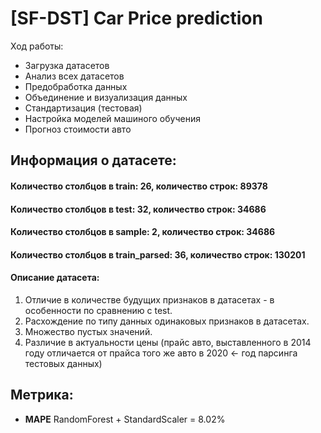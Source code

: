 # [SF-DST] Car Price prediction

Ход работы:
- Загрузка датасетов
- Анализ всех датасетов
- Предобработка данных
- Объединение и визуализация данных
- Стандартизация (тестовая)
- Настройка моделей машиного обучения
- Прогноз стоимости авто

## Информация о датасете:

#### Количество столбцов в train: 26, количество строк: 89378
#### Количество столбцов в test: 32, количество строк: 34686
#### Количество столбцов в sample: 2, количество строк: 34686
#### Количество столбцов в train_parsed: 36, количество строк: 130201

#### Описание датасета:

1. Отличие в количестве будущих признаков в датасетах - в особенности по сравнению с test.
2. Расхождение по типу данных одинаковых признаков в датасетах.
3. Множество пустых значений.
4. Различие в актуальности цены (прайс авто, выставленного в 2014 году отличается от прайса того же авто в 2020 <- год парсинга тестовых данных)

## Метрика:

* **MAPE** RandomForest + StandardScaler = 8.02%
